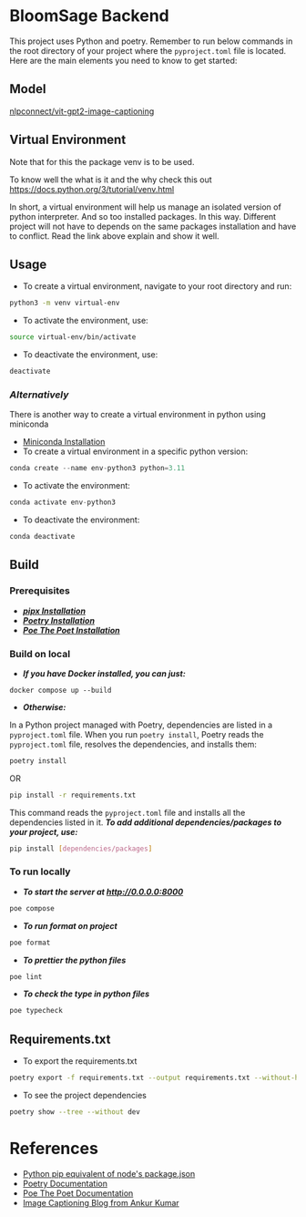 # BloomSage Backend

This project uses Python and poetry. Remember to run below commands in the root directory of your project where the `pyproject.toml` file is located. Here are the main elements you need to know to get started:

## Model
[nlpconnect/vit-gpt2-image-captioning](https://huggingface.co/nlpconnect/vit-gpt2-image-captioning)

## Virtual Environment

Note that for this the package venv is to be used.

To know well the what is it and the why check this out https://docs.python.org/3/tutorial/venv.html

In short, a virtual environment will help us manage an isolated version of python interpreter. And so too installed packages. In this way. Different project will not have to depends on the same packages installation and have to conflict. Read the link above explain and show it well.

## Usage

- To create a virtual environment, navigate to your root directory and run:

```bash
python3 -m venv virtual-env
```

- To activate the environment, use:

```bash
source virtual-env/bin/activate
```

- To deactivate the environment, use:
```bash
deactivate
```

### ***Alternatively***
There is another way to create a virtual environment in python using miniconda
- [Miniconda Installation](https://docs.conda.io/projects/miniconda/en/latest/miniconda-install.html)
- To create a virtual environment in a specific python version:
```python
conda create --name env-python3 python=3.11
```
- To activate the environment:
```python
conda activate env-python3
```
- To deactivate the environment:
```python
conda deactivate
```
## Build

### Prerequisites

- ***[pipx Installation](https://github.com/pypa/pipx)***
- ***[Poetry Installation](https://python-poetry.org/docs/#installing-with-pipx)***
- ***[Poe The Poet Installation](https://poethepoet.natn.io/installation.html)***

### Build on local

- ***If you have Docker installed, you can just:***

```docker
docker compose up --build
```

- ***Otherwise:***

In a Python project managed with Poetry, dependencies are listed in a `pyproject.toml` file. When you run `poetry install`, Poetry reads the `pyproject.toml` file, resolves the dependencies, and installs them:

```bash
poetry install
```
OR
```bash
pip install -r requirements.txt
```

This command reads the `pyproject.toml` file and installs all the dependencies listed in it. 
***To add additional dependencies/packages to your project, use:***
```bash
pip install [dependencies/packages]
```

### To run locally

- ***To start the server at http://0.0.0.0:8000***
```bash
poe compose
```

- ***To run format on project***
```bash
poe format
```

- ***To prettier the python files***
```bash
poe lint
```

- ***To check the type in python files***
```bash
poe typecheck
```

## Requirements.txt

- To export the requirements.txt
```bash
poetry export -f requirements.txt --output requirements.txt --without-hashes --without=dev
```

- To see the project dependencies
```bash
poetry show --tree --without dev
```

# References
- [Python pip equivalent of node's package.json](https://stackoverflow.com/questions/48941116/does-python-pip-have-the-equivalent-of-nodes-package-json)
- [Poetry Documentation](https://python-poetry.org/)
- [Poe The Poet Documentation](https://poethepoet.natn.io/installation.html)
- [Image Captioning Blog from Ankur Kumar](https://ankur3107.github.io/blogs/the-illustrated-image-captioning-using-transformers/)
